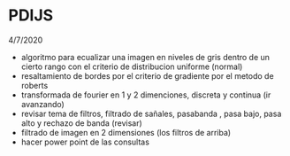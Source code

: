 # PDIJS

4/7/2020

- algoritmo para ecualizar una imagen en niveles de gris dentro de un cierto rango  con el criterio de distribucion uniforme (normal)
- resaltamiento de bordes por el criterio de gradiente por el metodo de roberts
- transformada de fourier en 1 y 2 dimenciones, discreta y continua (ir avanzando)
- revisar tema de filtros, filtrado de sañales, pasabanda , pasa bajo, pasa alto y rechazo de banda (revisar)
- filtrado de imagen en 2 dimensiones (los filtros de arriba)
- hacer power point de las consultas